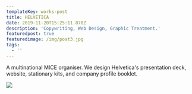 ```yaml
---
templateKey: works-post
title: HELVETICA
date: 2019-11-20T15:25:11.870Z
description: 'Copywriting, Web Design, Graphic Treatment.'
featuredpost: true
featuredimage: /img/post3.jpg
tags:
  - ''
---
```

A multinational MICE organiser. We design Helvetica's presentation deck, website, stationary kits, and company profile booklet. 

![](/img/hlv.png)
